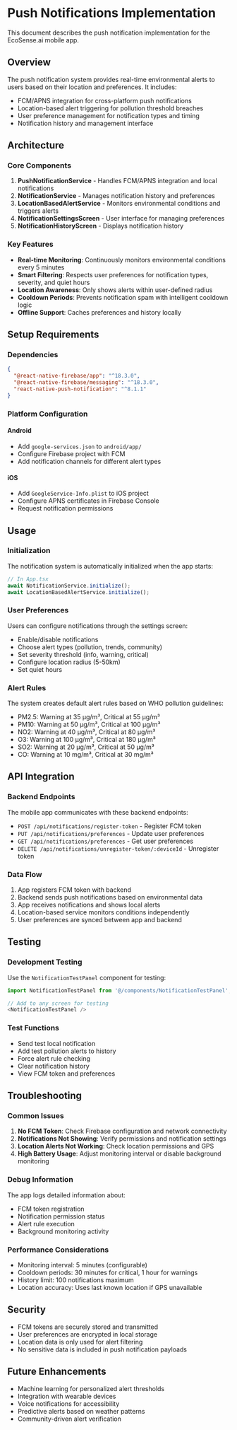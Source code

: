 # Push Notifications Implementation

This document describes the push notification implementation for the EcoSense.ai mobile app.

## Overview

The push notification system provides real-time environmental alerts to users based on their location and preferences. It includes:

- FCM/APNS integration for cross-platform push notifications
- Location-based alert triggering for pollution threshold breaches
- User preference management for notification types and timing
- Notification history and management interface

## Architecture

### Core Components

1. **PushNotificationService** - Handles FCM/APNS integration and local notifications
2. **NotificationService** - Manages notification history and preferences
3. **LocationBasedAlertService** - Monitors environmental conditions and triggers alerts
4. **NotificationSettingsScreen** - User interface for managing preferences
5. **NotificationHistoryScreen** - Displays notification history

### Key Features

- **Real-time Monitoring**: Continuously monitors environmental conditions every 5 minutes
- **Smart Filtering**: Respects user preferences for notification types, severity, and quiet hours
- **Location Awareness**: Only shows alerts within user-defined radius
- **Cooldown Periods**: Prevents notification spam with intelligent cooldown logic
- **Offline Support**: Caches preferences and history locally

## Setup Requirements

### Dependencies

```json
{
  "@react-native-firebase/app": "^18.3.0",
  "@react-native-firebase/messaging": "^18.3.0",
  "react-native-push-notification": "^8.1.1"
}
```

### Platform Configuration

#### Android
- Add `google-services.json` to `android/app/`
- Configure Firebase project with FCM
- Add notification channels for different alert types

#### iOS
- Add `GoogleService-Info.plist` to iOS project
- Configure APNS certificates in Firebase Console
- Request notification permissions

## Usage

### Initialization

The notification system is automatically initialized when the app starts:

```typescript
// In App.tsx
await NotificationService.initialize();
await LocationBasedAlertService.initialize();
```

### User Preferences

Users can configure notifications through the settings screen:

- Enable/disable notifications
- Choose alert types (pollution, trends, community)
- Set severity threshold (info, warning, critical)
- Configure location radius (5-50km)
- Set quiet hours

### Alert Rules

The system creates default alert rules based on WHO pollution guidelines:

- PM2.5: Warning at 35 μg/m³, Critical at 55 μg/m³
- PM10: Warning at 50 μg/m³, Critical at 100 μg/m³
- NO2: Warning at 40 μg/m³, Critical at 80 μg/m³
- O3: Warning at 100 μg/m³, Critical at 180 μg/m³
- SO2: Warning at 20 μg/m³, Critical at 50 μg/m³
- CO: Warning at 10 mg/m³, Critical at 30 mg/m³

## API Integration

### Backend Endpoints

The mobile app communicates with these backend endpoints:

- `POST /api/notifications/register-token` - Register FCM token
- `PUT /api/notifications/preferences` - Update user preferences
- `GET /api/notifications/preferences` - Get user preferences
- `DELETE /api/notifications/unregister-token/:deviceId` - Unregister token

### Data Flow

1. App registers FCM token with backend
2. Backend sends push notifications based on environmental data
3. App receives notifications and shows local alerts
4. Location-based service monitors conditions independently
5. User preferences are synced between app and backend

## Testing

### Development Testing

Use the `NotificationTestPanel` component for testing:

```typescript
import NotificationTestPanel from '@/components/NotificationTestPanel';

// Add to any screen for testing
<NotificationTestPanel />
```

### Test Functions

- Send test local notification
- Add test pollution alerts to history
- Force alert rule checking
- Clear notification history
- View FCM token and preferences

## Troubleshooting

### Common Issues

1. **No FCM Token**: Check Firebase configuration and network connectivity
2. **Notifications Not Showing**: Verify permissions and notification settings
3. **Location Alerts Not Working**: Check location permissions and GPS
4. **High Battery Usage**: Adjust monitoring interval or disable background monitoring

### Debug Information

The app logs detailed information about:
- FCM token registration
- Notification permission status
- Alert rule execution
- Background monitoring activity

### Performance Considerations

- Monitoring interval: 5 minutes (configurable)
- Cooldown periods: 30 minutes for critical, 1 hour for warnings
- History limit: 100 notifications maximum
- Location accuracy: Uses last known location if GPS unavailable

## Security

- FCM tokens are securely stored and transmitted
- User preferences are encrypted in local storage
- Location data is only used for alert filtering
- No sensitive data is included in push notification payloads

## Future Enhancements

- Machine learning for personalized alert thresholds
- Integration with wearable devices
- Voice notifications for accessibility
- Predictive alerts based on weather patterns
- Community-driven alert verification